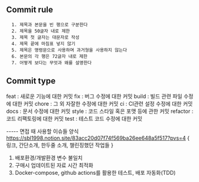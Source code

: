## Commit rule
      1. 제목과 본문을 빈 행으로 구분한다
      2. 제목을 50글자 내로 제한
      3. 제목 첫 글자는 대문자로 작성
      4. 제목 끝에 마침표 넣지 않기
      5. 제목은 명령문으로 사용하며 과거형을 사용하지 않는다
      6. 본문의 각 행은 72글자 내로 제한
      7. 어떻게 보다는 무엇과 왜를 설명한다

## Commit type
feat : 새로운 기능에 대한 커밋
fix : 버그 수정에 대한 커밋
build : 빌드 관련 파일 수정에 대한 커밋
chore : 그 외 자잘한 수정에 대한 커밋
ci : CI관련 설정 수정에 대한 커밋
docs : 문서 수정에 대한 커밋
style : 코드 스타일 혹은 포맷 등에 관한 커밋
refactor :  코드 리팩토링에 대한 커밋
test : 테스트 코드 수정에 대한 커밋






----- 면접 때 사용할 이슈들 
양식
https://sbl1998.notion.site/83acc20d07f74f569ba26ee648a5f517?pvs=4
{
    링크, 간단소개, 한두줄 소개, 챌린징했던 작업들 
}

1. 배포환경/개발환경 변수 불일치
2. 구매시 업데이트된 자료 시간 최적화
3. Docker-compose, github actions를 활용한 테스트, 배포 자동화(TDD)





